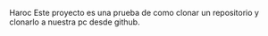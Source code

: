 Haroc
Este proyecto es una prueba de como clonar un repositorio y clonarlo a nuestra pc desde github.